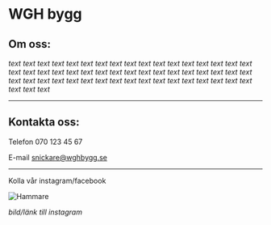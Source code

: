 # WGH bygg
## Om oss:

 _text text text text text text text text text text text text text text text text text text text text text text text text text text text text text text text text text text text text text text text text text text text text text text text text text text text text text text_

* * *

## Kontakta oss:

Telefon 070 123 45 67

E-mail snickare@wghbygg.se

* * *

Kolla vår instagram/facebook

![Hammare](https://sussistrom.github.io/hammare.png)

_bild/länk till instagram_
